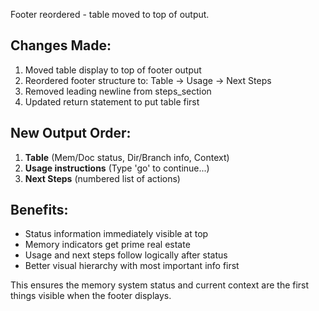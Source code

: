 Footer reordered - table moved to top of output.

## Changes Made:
1. Moved table display to top of footer output
2. Reordered footer structure to: Table → Usage → Next Steps
3. Removed leading newline from steps_section
4. Updated return statement to put table first

## New Output Order:
1. **Table** (Mem/Doc status, Dir/Branch info, Context)
2. **Usage instructions** (Type 'go' to continue...)
3. **Next Steps** (numbered list of actions)

## Benefits:
- Status information immediately visible at top
- Memory indicators get prime real estate
- Usage and next steps follow logically after status
- Better visual hierarchy with most important info first

This ensures the memory system status and current context are the first things visible when the footer displays.